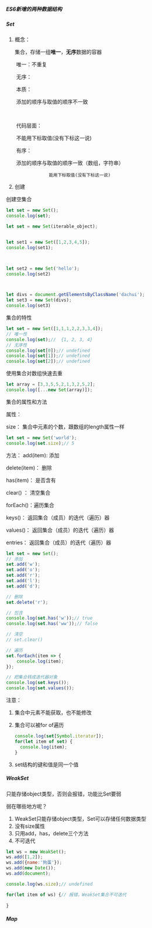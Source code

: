 ##### ES6新增的两种数据结构




##### Set

1. 概念：

   集合，存储一组**唯一**，**无序**数据的容器

   ​	唯一：不重复

   ​	无序：

   ​			本质：

   ​			添加的顺序与取值的顺序不一致

   ​		

   ​			代码层面： 

   ​			不能用下标取值(没有下标这一说)

   

   ​	有序：

   ​				 添加的顺序与取值的顺序一致（数组，字符串）

    				能用下标取值(没有下标这一说)

   

2. 创建

创建空集合

```js
let set = new Set();
console.log(set);
```



```js
let set = new Set(iterable_object);


let set1 = new Set([1,2,3,4,5]);
console.log(set1);



let set2 = new Set('hello');
console.log(set2)



let divs = document.getElementsByClassName('dachui');
let set3 = new Set(divs);
console.log(set3)
```



集合的特性

```js
let set = new Set([1,1,1,2,2,3,3,4]);
// 唯一性
console.log(set);//  {1, 2, 3, 4}
// 无序性
console.log(set[0]);// undefined
console.log(set[1]);// undefined
console.log(set[2]);// undefined
```



使用集合对数组快速去重

```js
let array = [3,3,5,5,2,1,3,2,5,2];
console.log([...new Set(array)]);
```



集合的属性和方法

属性：

size： 集合中元素的个数，跟数组的length属性一样

```js
let set = new Set('world');
console.log(set.size);// 5
```

方法：
add(item):    添加

delete(item)： 删除

has(item)： 是否含有

clear() ： 清空集合

forEach()：遍历集合

keys()：      返回集合（成员）的迭代（遍历）器

values()：   返回集合（成员）的迭代（遍历）器

entries：     返回集合（成员）的迭代（遍历）器



```js
let set = new Set();
// 添加
set.add('w');
set.add('o');
set.add('r');
set.add('l');
set.add('d');

// 删除
set.delete('r');

// 包含
console.log(set.has('w'));// true
console.log(set.has('ww'));// false

// 清空
// set.clear()

// 遍历
set.forEach(item => {
	console.log(item);
});

// 把集合转成迭代器对象
console.log(set.keys());
console.log(set.values());

```



注意： 

1. 集合中元素不能获取，也不能修改

2. 集合可以被for of遍历

   ```js
   console.log(set[Symbol.iterator]);
   for(let item of set) {
     console.log(item);
   }
   ```

3. set结构的键和值是同一个值





















##### WeakSet

只能存储object类型，否则会报错，功能比Set要弱

弱在哪些地方呢？

1. WeakSet只能存储object类型，Set可以存储任何数据类型
2. 没有size属性
3. 只用add，has，delete三个方法
4. 不可迭代

```js
let ws = new WeakSet();
ws.add([1,2]);
ws.add({name:'狗蛋'});
ws.add(new Date());
ws.add(document);

console.log(ws.size);// undefined

for(let item of ws) {// 报错，WeakSet集合不可迭代
  
}
```

































































##### Map







